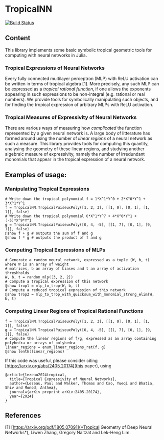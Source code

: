 # TropicalNN

[![Build Status](https://github.com/Paul-Lez/TropicalNN.jl/actions/workflows/CI.yml/badge.svg?branch=main)](https://github.com/Paul-Lez/TropicalNN.jl/actions/workflows/CI.yml?query=branch%3Amain)

## Content 
This library implements some basic symbolic tropical geometric tools for computing with neural networks in Julia. 

### Tropical Expressions of Neural Networks
Every fully connected multilayer perceptron (MLP) with ReLU activation can be written in terms of tropical algebra [1]. More precisely, any such MLP can be expressed as a *tropical rational function*, if one allows the exponents appearing in such expressions to be non-integral (e.g. rational or real numbers). We provide tools for symbolically manipulating such objects, and for finding the tropical expression of arbitrary MLPs with ReLU activation. 

### Tropical Measures of Expressivity of Neural Networks
There are various ways of measuring how *complicated* the function represented by a given neural network is. A large body of litterature has formed around using the number of *linear regions* of a neural network as such a measure. This library provides tools for computing this quantity, analysing the geometry of these linear regions, and studying another algebraic measure of expressivity, namely the number of irredundant monomials that appear in the tropical expression of a neural network. 

## Examples of usage: 

### Manipulating Tropical Expressions
```
# Write down the tropical polynomial f = 1*X^1*Y^0 + 2*X^0*Y^1 + 3*X^1*Y^1
f = TropicalNN.TropicalPuiseuxPoly([1, 2, 3], [[1, 0], [0, 1], [1, 1]], false)
# Write down the tropical polynomial 0*X^1*Y^7 + 4*X^0*Y^1 + (-5)*X^9*Y^1
g = TropicalNN.TropicalPuiseuxPoly([0, 4, -5], [[1, 7], [0, 1], [9, 1]], false) 
@show f + g # outputs the sum of f and g 
@show f * g # outputs the product of f and g
```

### Computing Tropical Expressions of MLPs
```
# Generate a random neural network, expressed as a tuple (W, b, t) where W is an array of weight 
# matrices, b an array of biases and t an array of activation threshholds
W, b, t = random_mlp([3, 2, 2])
# Compute a tropical expression of this network
@show trop1 = mlp_to_trop(W, b, t)
# Compute a reduced tropical expression of this network 
@show trop2 = mlp_to_trop_with_quicksum_with_monomial_strong_elim(W, b, t)
```

### Computing Linear Regions of Tropical Rational Functions
```
f = TropicalNN.TropicalPuiseuxPoly([1, 2, 3], [[1, 0], [0, 1], [1, 1]], false)
g = TropicalNN.TropicalPuiseuxPoly([0, 4, -5], [[1, 7], [0, 1], [9, 1]], false) 
# Compute the linear regions of f/g, expressed as an array containing polyhedra or arrays of polyhedra
linear_regions = enum_linear_regions_rat(f, g)
@show lenth(linear_regions)
```

If this code was useful, please consider citing [https://arxiv.org/abs/2405.20174](this paper), using
```
@article{lezeau2024tropical,
  title={Tropical Expressivity of Neural Networks},
  author={Lezeau, Paul and Walker, Thomas and Cao, Yueqi and Bhatia, Shiv and Monod, Anthea},
  journal={arXiv preprint arXiv:2405.20174},
  year={2024}
}
```

## References
[1] [https://arxiv.org/pdf/1805.07091](*Tropical Geometry of Deep Neural Networks*), Liwen Zhang, Gregory Naitzat and Lek-Heng Lim.